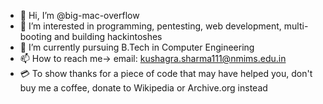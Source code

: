 - 👋 Hi, I’m @big-mac-overflow
- 👀 I’m interested in programming, pentesting, web development, multi-booting and building hackintoshes
- 🌱 I’m currently pursuing B.Tech in Computer Engineering 
- 📫 How to reach me-> email: kushagra.sharma111@nmims.edu.in
- 💳 To show thanks for a piece of code that may have helped you, don't buy me a coffee, donate to Wikipedia or Archive.org instead

<!---
big-mac-overflow/big-mac-overflow is a ✨ special ✨ repository because its `README.md` (this file) appears on your GitHub profile.
You can click the Preview link to take a look at your changes.
--->
